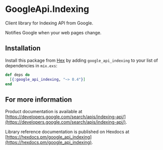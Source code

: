 # GoogleApi.Indexing

Client library for Indexing API from Google.

Notifies Google when your web pages change.

## Installation

Install this package from [Hex](https://hex.pm) by adding
`google_api_indexing` to your list of dependencies in `mix.exs`:

```elixir
def deps do
  [{:google_api_indexing, "~> 0.4"}]
end
```

## For more information

Product documentation is available at [https://developers.google.com/search/apis/indexing-api/](https://developers.google.com/search/apis/indexing-api/).

Library reference documentation is published on Hexdocs at
[https://hexdocs.pm/google_api_indexing](https://hexdocs.pm/google_api_indexing).
